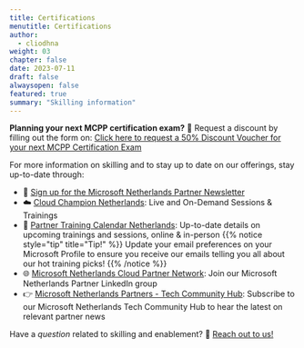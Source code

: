 ```yaml
---
title: Certifications
menutitle: Certifications
author: 
  - cliodhna
weight: 03
chapter: false
date: 2023-07-11
draft: false
alwaysopen: false
featured: true
summary: "Skilling information"
---
```

**Planning your next MCPP certification exam?** 📖 Request a discount by filling out the form on: [Click here to request a 50% Discount Voucher for your next MCPP Certification Exam](https://forms.office.com/r/LhNh2MYZJ6)

For more information on skilling and to stay up to date on our offerings, stay up-to-date through:

- 📰 [Sign up for the Microsoft Netherlands Partner Newsletter](https://customervoice.microsoft.com/Pages/ResponsePage.aspx?id=v4j5cvGGr0GRqy180BHbR5mDe-EgqD9NhKDZeWk89JNUOUtNNVdFNk9PQVRNWkdSUTFCMUdRWEFZWiQlQCN0PWcu&vt=72f988bf-86f1-41af-91ab-2d7cd011db47_37d90ec6-851a-4daf-bd33-576f6a33b812_Hash7_Zf6MWvb40l0ajydiexNN6kQNapiBfOKkz85oRmUYBOo%3d&lang=nl-NL)
- ☁️ [Cloud Champion Netherlands](https://ingram.cloudchampion.nl/welkom/): Live and On-Demand Sessions & Trainings
- 📅 [Partner Training Calendar Netherlands](https://www.microsoft.com/nl-nl/partner-training/default.aspx): Up-to-date details on upcoming trainings and sessions, online & in-person
{{% notice style="tip" title="Tip!" %}}
Update your email preferences on your Microsoft Profile to ensure you receive our emails telling you all about our hot training picks!
{{% /notice %}}
- 🌐 [Microsoft Netherlands Cloud Partner Network](https://www.linkedin.com/groups/3243353/): Join our Microsoft Netherlands Partner LinkedIn group
- 👉 [Microsoft Netherlands Partners - Tech Community Hub](https://techcommunity.microsoft.com/t5/netherlands-partners/ct-p/Netherlands): Subscribe to our Microsoft Netherlands Tech Community Hub to hear the latest on relevant partner news

Have a _question_ related to skilling and enablement? 🤔 [Reach out to us!](mailto:v-cliodhnam@microsoft.com)